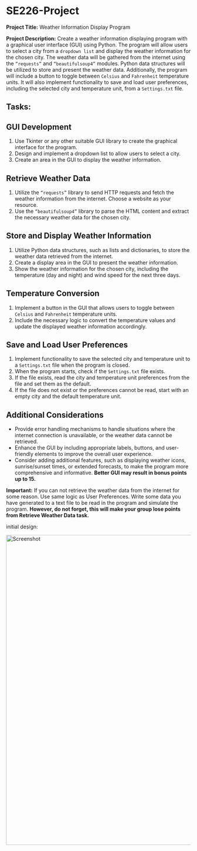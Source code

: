 # SE226-Project
<b>Project Title:</b> Weather Information Display Program

<b>Project Description:</b> Create a weather information displaying program with a graphical user interface (GUI) using Python. The program will allow users to select a city from a `dropdown list` and display the weather information for the chosen city. The weather data will be gathered from the internet using the `“requests”` and `“beautifulsoup4”` modules. Python data structures will be utilized to store and present the weather data. Additionally, the program will include a button to toggle between `Celsius` and `Fahrenheit` temperature units. It will also implement functionality to save and load user preferences, including the selected city and temperature unit, from a `Settings.txt` file.

## Tasks:
## GUI Development
1. Use Tkinter or any other suitable GUI library to create the graphical interface for the program.
2. Design and implement a dropdown list to allow users to select a city.
3. Create an area in the GUI to display the weather information.

## Retrieve Weather Data
1. Utilize the `“requests”` library to send HTTP requests and fetch the weather information from the internet. Choose a website as your resource.
2. Use the `“beautifulsoup4”` library to parse the HTML content and extract the necessary weather data for the chosen city.

## Store and Display Weather Information
1. Utilize Python data structures, such as lists and dictionaries, to store the weather data retrieved from the internet.
2. Create a display area in the GUI to present the weather information.
3. Show the weather information for the chosen city, including the temperature (day and night) and wind speed for the next three days.

## Temperature Conversion
1. Implement a button in the GUI that allows users to toggle between `Celsius` and `Fahrenheit` temperature units.
2. Include the necessary logic to convert the temperature values and update the displayed weather information accordingly.

## Save and Load User Preferences
1. Implement functionality to save the selected city and temperature unit to a `Settings.txt` file when the program is closed.
2. When the program starts, check if the `Settings.txt` file exists.
3. If the file exists, read the city and temperature unit preferences from the file and set them
as the default.
4. If the file does not exist or the preferences cannot be read, start with an empty city and
the default temperature unit.

## Additional Considerations
- Provide error handling mechanisms to handle situations where the internet connection is unavailable, or the weather data cannot be retrieved.
- Enhance the GUI by including appropriate labels, buttons, and user-friendly elements to improve the overall user experience.
- Consider adding additional features, such as displaying weather icons, sunrise/sunset times, or extended forecasts, to make the program more comprehensive and informative. <b>Better GUI may result in bonus points up to 15.</b>

<b>Important:</b> If you can not retrieve the weather data from the internet for some reason. Use same logic as User Preferences. Write some data you have generated to a text file to be read in the program and simulate the program. <b>However, do not forget, this will make your group lose points from Retrieve Weather Data task.</b>

initial design: 

<img width="844" alt="Screenshot" src="https://github.com/tareqalhammoodi/SE226-Project/assets/44919941/359351f8-7f40-4d6b-988b-b46aad19b4cf">
